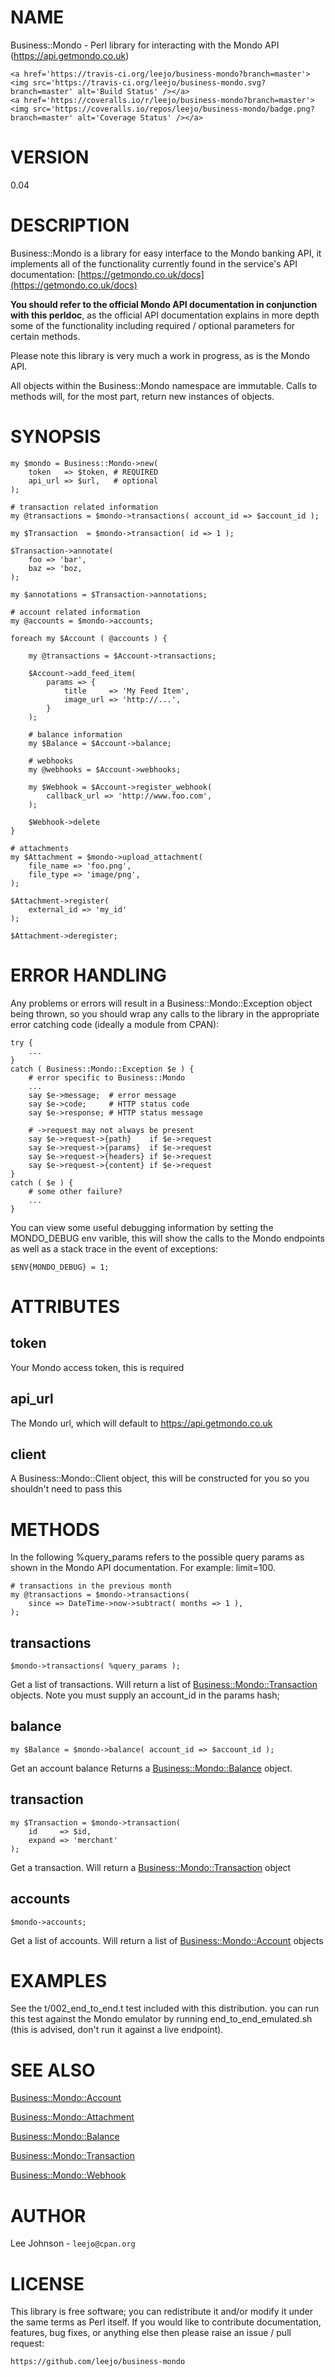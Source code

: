 # NAME

Business::Mondo - Perl library for interacting with the Mondo API
(https://api.getmondo.co.uk)

<div>

    <a href='https://travis-ci.org/leejo/business-mondo?branch=master'><img src='https://travis-ci.org/leejo/business-mondo.svg?branch=master' alt='Build Status' /></a>
    <a href='https://coveralls.io/r/leejo/business-mondo?branch=master'><img src='https://coveralls.io/repos/leejo/business-mondo/badge.png?branch=master' alt='Coverage Status' /></a>
</div>

# VERSION

0.04

# DESCRIPTION

Business::Mondo is a library for easy interface to the Mondo banking API,
it implements all of the functionality currently found in the service's API
documentation: [https://getmondo.co.uk/docs](https://getmondo.co.uk/docs)

**You should refer to the official Mondo API documentation in conjunction**
**with this perldoc**, as the official API documentation explains in more depth
some of the functionality including required / optional parameters for certain
methods.

Please note this library is very much a work in progress, as is the Mondo API.

All objects within the Business::Mondo namespace are immutable. Calls to methods
will, for the most part, return new instances of objects.

# SYNOPSIS

    my $mondo = Business::Mondo->new(
        token   => $token, # REQUIRED
        api_url => $url,   # optional
    );

    # transaction related information
    my @transactions = $mondo->transactions( account_id => $account_id );

    my $Transaction  = $mondo->transaction( id => 1 );

    $Transaction->annotate(
        foo => 'bar',
        baz => 'boz,
    );

    my $annotations = $Transaction->annotations;

    # account related information
    my @accounts = $mondo->accounts;

    foreach my $Account ( @accounts ) {

        my @transactions = $Account->transactions;

        $Account->add_feed_item(
            params => {
                title     => 'My Feed Item',
                image_url => 'http://...',
            }
        );

        # balance information
        my $Balance = $Account->balance;

        # webhooks
        my @webhooks = $Account->webhooks;

        my $Webhook = $Account->register_webhook(
            callback_url => 'http://www.foo.com',
        );

        $Webhook->delete
    }

    # attachments
    my $Attachment = $mondo->upload_attachment(
        file_name => 'foo.png',
        file_type => 'image/png',
    );

    $Attachment->register(
        external_id => 'my_id'
    );

    $Attachment->deregister;

# ERROR HANDLING

Any problems or errors will result in a Business::Mondo::Exception
object being thrown, so you should wrap any calls to the library in the
appropriate error catching code (ideally a module from CPAN):

    try {
        ...
    }
    catch ( Business::Mondo::Exception $e ) {
        # error specific to Business::Mondo
        ...
        say $e->message;  # error message
        say $e->code;     # HTTP status code
        say $e->response; # HTTP status message

        # ->request may not always be present
        say $e->request->{path}    if $e->request
        say $e->request->{params}  if $e->request
        say $e->request->{headers} if $e->request
        say $e->request->{content} if $e->request
    }
    catch ( $e ) {
        # some other failure?
        ...
    }

You can view some useful debugging information by setting the MONDO\_DEBUG
env varible, this will show the calls to the Mondo endpoints as well as a
stack trace in the event of exceptions:

    $ENV{MONDO_DEBUG} = 1;

# ATTRIBUTES

## token

Your Mondo access token, this is required

## api\_url

The Mondo url, which will default to https://api.getmondo.co.uk

## client

A Business::Mondo::Client object, this will be constructed for you so
you shouldn't need to pass this

# METHODS

In the following %query\_params refers to the possible query params as shown in
the Mondo API documentation. For example: limit=100.

    # transactions in the previous month
    my @transactions = $mondo->transactions(
        since => DateTime->now->subtract( months => 1 ),
    );

## transactions

    $mondo->transactions( %query_params );

Get a list of transactions. Will return a list of [Business::Mondo::Transaction](https://metacpan.org/pod/Business::Mondo::Transaction)
objects. Note you must supply an account\_id in the params hash;

## balance

    my $Balance = $mondo->balance( account_id => $account_id );

Get an account balance Returns a [Business::Mondo::Balance](https://metacpan.org/pod/Business::Mondo::Balance) object.

## transaction

    my $Transaction = $mondo->transaction(
        id     => $id,
        expand => 'merchant'
    );

Get a transaction. Will return a [Business::Mondo::Transaction](https://metacpan.org/pod/Business::Mondo::Transaction) object

## accounts

    $mondo->accounts;

Get a list of accounts. Will return a list of [Business::Mondo::Account](https://metacpan.org/pod/Business::Mondo::Account)
objects

# EXAMPLES

See the t/002\_end\_to\_end.t test included with this distribution. you can run
this test against the Mondo emulator by running end\_to\_end\_emulated.sh (this
is advised, don't run it against a live endpoint).

# SEE ALSO

[Business::Mondo::Account](https://metacpan.org/pod/Business::Mondo::Account)

[Business::Mondo::Attachment](https://metacpan.org/pod/Business::Mondo::Attachment)

[Business::Mondo::Balance](https://metacpan.org/pod/Business::Mondo::Balance)

[Business::Mondo::Transaction](https://metacpan.org/pod/Business::Mondo::Transaction)

[Business::Mondo::Webhook](https://metacpan.org/pod/Business::Mondo::Webhook)

# AUTHOR

Lee Johnson - `leejo@cpan.org`

# LICENSE

This library is free software; you can redistribute it and/or modify it under
the same terms as Perl itself. If you would like to contribute documentation,
features, bug fixes, or anything else then please raise an issue / pull request:

    https://github.com/leejo/business-mondo
